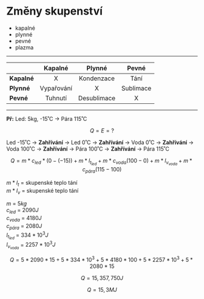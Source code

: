 # Změny skupenství
- kapalné
- plynné
- pevné
- plazma

<hr>

||Kapalné|Plynné|Pevné|
|-|:----:|:-----:|:---:|
|**Kapalné**|X|Kondenzace|Tání|
|**Plynné**|Vypařování|X|Sublimace|
|**Pevné**|Tuhnutí|Desublimace|X|

<hr>

**Př:**
Led: 5kg, -15˚C -> Pára 115˚C


$$
Q = E = ?
$$

Led -15˚C -> **Zahřívání** -> Led 0˚C -> **Zahřívání** -> Voda 0˚C -> **Zahřívání** -> Voda 100˚C -> **Zahřívání** -> Pára 100˚C -> **Zahřívání** -> Pára 115˚C

$$
Q = m*c_{led}*(0-(-15))+m*l_{t_{led}} + m * c_{voda}(100-0)+m*l_{v_{voda}}+m*c_{pára}(115-100)
$$

$m*l_{t}$ = skupenské teplo tání  
$m*l_{v}$ = skupenské teplo tání

$m$ = $5kg$  
$c_{led}$ = $2090J$  
$c_{voda}$ = $4180J$  
$c_{pára}$ = $2080J$  
$l_{t_{led}}$ = $334*10^3J$  
$l_{v_{voda}}$ = $2257*10^3J$

$$
Q = 5*2090*15 + 5*334*10^3 + 5*4180*100 + 5*2257*10^3 + 5*2080*15
$$

$$
Q = 15,357,750 J
$$

$$
Q = 15,3MJ
$$